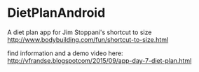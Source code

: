# DietPlanAndroid
A diet plan app for Jim Stoppani's shortcut to size  
http://www.bodybuilding.com/fun/shortcut-to-size.html

find information and a demo video here:  
http://vfrandse.blogspotcom/2015/09/app-day-7-diet-plan.html
